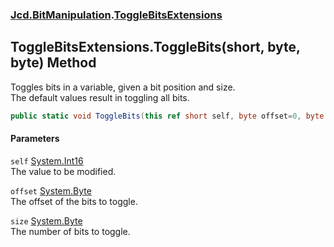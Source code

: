 ### [Jcd.BitManipulation](Jcd_BitManipulation.md 'Jcd.BitManipulation').[ToggleBitsExtensions](Jcd_BitManipulation_ToggleBitsExtensions.md 'Jcd.BitManipulation.ToggleBitsExtensions')
## ToggleBitsExtensions.ToggleBits(short, byte, byte) Method
Toggles bits in a variable, given a bit position and size.   
The default values result in toggling all bits.   
```csharp
public static void ToggleBits(this ref short self, byte offset=0, byte size=16);
```
#### Parameters
<a name='Jcd_BitManipulation_ToggleBitsExtensions_ToggleBits(short_byte_byte)_self'></a>
`self` [System.Int16](https://docs.microsoft.com/en-us/dotnet/api/System.Int16 'System.Int16')  
The value to be modified.
  
<a name='Jcd_BitManipulation_ToggleBitsExtensions_ToggleBits(short_byte_byte)_offset'></a>
`offset` [System.Byte](https://docs.microsoft.com/en-us/dotnet/api/System.Byte 'System.Byte')  
The offset of the bits to toggle.
  
<a name='Jcd_BitManipulation_ToggleBitsExtensions_ToggleBits(short_byte_byte)_size'></a>
`size` [System.Byte](https://docs.microsoft.com/en-us/dotnet/api/System.Byte 'System.Byte')  
The number of bits to toggle.
  
